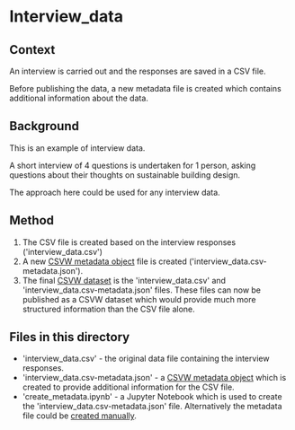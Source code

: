 # Interview_data

## Context

An interview is carried out and the responses are saved in a CSV file.

Before publishing the data, a new metadata file is created which contains additional information about the data.

## Background

This is an example of interview data.

A short interview of 4 questions is undertaken for 1 person, asking questions about their thoughts on sustainable building design.

The approach here could be used for any interview data.

## Method

1. The CSV file is created based on the interview responses ('interview_data.csv')
2. A new [CSVW metadata object](https://www.w3.org/TR/2015/REC-tabular-metadata-20151217/) file is created ('interview_data.csv-metadata.json'). 
3. The final [CSVW dataset](https://www.stevenfirth.com/csv-on-the-web-an-introduction/) is the 'interview_data.csv' and 'interview_data.csv-metadata.json' files. These files can now be published as a CSVW dataset which would provide much more structured information than the CSV file alone.

## Files in this directory

- 'interview_data.csv' - the original data file containing the interview responses.
- 'interview_data.csv-metadata.json' - a [CSVW metadata object](https://www.w3.org/TR/2015/REC-tabular-metadata-20151217/) which is created to provide additional information for the CSV file.
- 'create_metadata.ipynb' - a Jupyter Notebook which is used to create the 'interview_data.csv-metadata.json' file. Alternatively the metadata file could be [created manually](https://www.stevenfirth.com/csv-on-the-web-creating-descriptive-metadata-files/).


